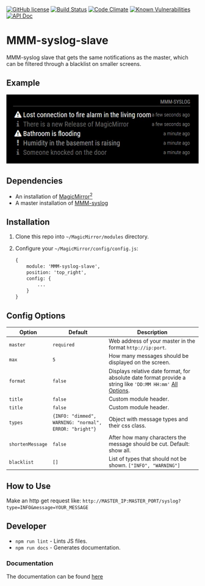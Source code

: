 [![GitHub license](https://img.shields.io/badge/license-MIT-blue.svg?style=flat)](https://raw.githubusercontent.com/fewieden/MMM-syslog-slave/master/LICENSE) [![Build Status](https://travis-ci.org/fewieden/MMM-syslog-slave.svg?branch=master)](https://travis-ci.org/fewieden/MMM-syslog-slave) [![Code Climate](https://codeclimate.com/github/fewieden/MMM-syslog-slave/badges/gpa.svg?style=flat)](https://codeclimate.com/github/fewieden/MMM-syslog-slave) [![Known Vulnerabilities](https://snyk.io/test/github/fewieden/mmm-syslog-slave/badge.svg)](https://snyk.io/test/github/fewieden/mmm-syslog-slave) [![API Doc](https://doclets.io/fewieden/MMM-syslog-slave/master.svg)](https://doclets.io/fewieden/MMM-syslog-slave/master)

# MMM-syslog-slave

MMM-syslog slave that gets the same notifications as the master, which can be filtered through a blacklist on smaller screens.

## Example

![](.github/example.jpg)

## Dependencies

* An installation of [MagicMirror<sup>2</sup>](https://github.com/MichMich/MagicMirror)
* A master installation of [MMM-syslog](https://github.com/paviro/MMM-syslog)

## Installation

1. Clone this repo into `~/MagicMirror/modules` directory.
1. Configure your `~/MagicMirror/config/config.js`:

    ```
    {
        module: 'MMM-syslog-slave',
        position: 'top_right',
        config: {
            ...
        }
    }
    ```

## Config Options
| **Option** | **Default** | **Description** |
| --- | --- | --- |
| `master` | `required` | Web address of your master in the format `http://ip:port`. |
| `max` | `5` | How many messages should be displayed on the screen. |
| `format` | `false` | Displays relative date format, for absolute date format provide a string like `'DD:MM HH:mm'` [All Options](http://momentjs.com/docs/#/displaying/format/). |
| `title` | `false` | Custom module header. |
| `title` | `false` | Custom module header. |
| `types` | `{INFO: "dimmed", WARNING: "normal", ERROR: "bright"}` | Object with message types and their css class. |
| `shortenMessage` | `false` | After how many characters the message should be cut. Default: show all. |
| `blacklist` | `[]` | List of types that should not be shown. `["INFO", "WARNING"]`|

## How to Use
Make an http get request like:
`http://MASTER_IP:MASTER_PORT/syslog?type=INFO&message=YOUR_MESSAGE`

## Developer

* `npm run lint` - Lints JS files.
* `npm run docs` - Generates documentation.

### Documentation

The documentation can be found [here](https://doclets.io/fewieden/MMM-syslog-slave/master)
